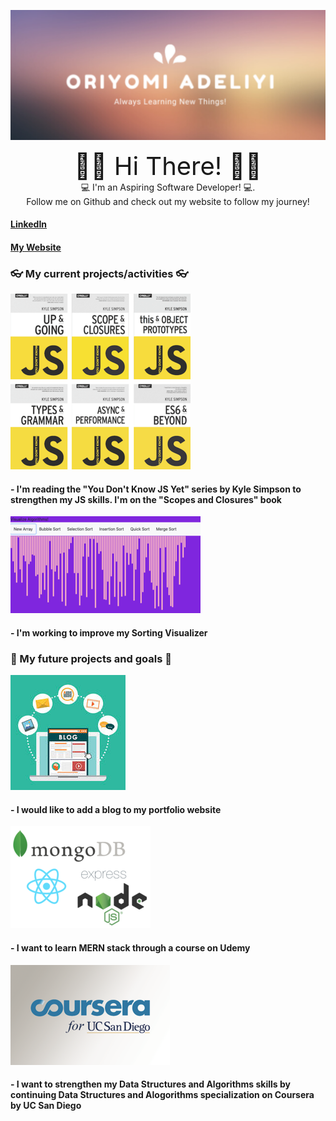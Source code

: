 ![Header](oriade2.jpg)
<div align="center">
  <div style="font-size:40px"> 👋🏾 Hi There! 👋🏾  </div>
 <div font-size="30px">    💻 I'm an Aspiring Software Developer! 💻.  </div>
  <div> Follow me on Github and check out my website to follow my journey! </div>

   </div>

####                       [LinkedIn](https://www.linkedin.com/in/oriyomi-adeliyi/ "LinkedIn")
####                       [My Website](https://oriyomi.netlify.app "Website")


### 👓 My current projects/activities 👓

![Image](YouDontKnowJS1.png)

#### -  I'm reading the "You Don't Know JS Yet" series by Kyle Simpson to strengthen my JS skills. I'm on the "Scopes and Closures" book

![Image](sortingSmall.png)

#### - I'm working to improve my Sorting Visualizer


### 🌈  My future projects and goals 🌈

![Image](blogart_1_30.jpeg)

#### - I would like to add a blog to my portfolio website


![Image](mern_1_22.png)

#### -  I want to learn MERN stack through a course on Udemy

![Image](cuc.png)

#### - I want to strengthen my Data Structures and Algorithms skills by continuing Data Structures and Alogorithms specialization on Coursera by UC San Diego












<!--
**oadeliyi1/oadeliyi1** is a ✨ _special_ ✨ repository because its `README.md` (this file) appears on your GitHub profile.

Here are some ideas to get you started:

- 🔭 I’m currently working on ...
- 🌱 I’m currently learning ...
- 👯 I’m looking to collaborate on ...
- 🤔 I’m looking for help with ...
- 💬 Ask me about ...
- 📫 How to reach me: ...
- 😄 Pronouns: ...
- ⚡ Fun fact: ...
-->
